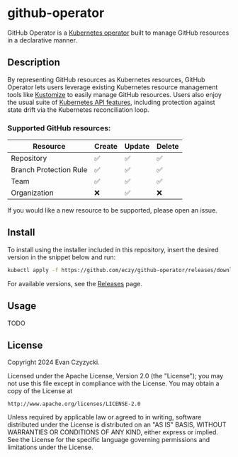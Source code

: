 # github-operator
GitHub Operator is a [Kubernetes operator] built to manage GitHub resources in a declarative manner.

## Description
By representing GitHub resources as Kubernetes resources, GitHub Operator lets users leverage existing Kubernetes resource management tools like [Kustomize] to easily manage GitHub resources. Users also enjoy the usual suite of [Kubernetes API features], including protection against state drift via the Kubernetes reconciliation loop.

### Supported GitHub resources:

| Resource               | Create | Update | Delete |
| ---------------------- | ------ | ------ | ------ |
| Repository             | ✅      | ✅      | ✅      |
| Branch Protection Rule | ✅      | ✅      | ✅      |
| Team                   | ✅      | ✅      | ✅      |
| Organization           | ❌      | ✅      | ❌      |

If you would like a new resource to be supported, please open an issue.

## Install

To install using the installer included in this repository, insert the desired version in the snippet below and run:
```sh
kubectl apply -f https://github.com/eczy/github-operator/releases/download/vX.X.X/install.yaml
```
For available versions, see the [Releases] page.

## Usage
TODO

## License

Copyright 2024 Evan Czyzycki.

Licensed under the Apache License, Version 2.0 (the "License");
you may not use this file except in compliance with the License.
You may obtain a copy of the License at

    http://www.apache.org/licenses/LICENSE-2.0

Unless required by applicable law or agreed to in writing, software
distributed under the License is distributed on an "AS IS" BASIS,
WITHOUT WARRANTIES OR CONDITIONS OF ANY KIND, either express or implied.
See the License for the specific language governing permissions and
limitations under the License.

[Kubernetes API features]: https://kubernetes.io/docs/concepts/extend-kubernetes/api-extension/custom-resources/#common-features
[Kubernetes operator]: https://kubernetes.io/docs/concepts/extend-kubernetes/operator/
[Kustomize]: https://kubernetes.io/docs/tasks/manage-kubernetes-objects/kustomization/
[Releases]: https://github.com/eczy/github-operator/releases